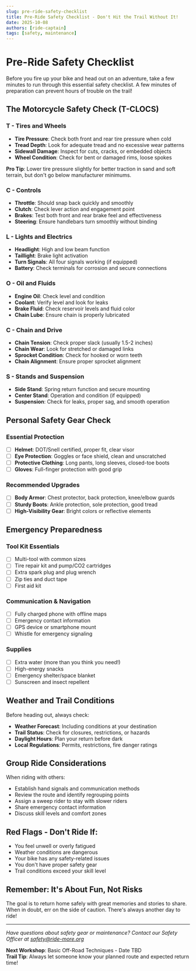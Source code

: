 ```yaml
---
slug: pre-ride-safety-checklist
title: Pre-Ride Safety Checklist - Don't Hit the Trail Without It!
date: 2025-10-08
authors: [ride-captain]
tags: [safety, maintenance]
---
```


# Pre-Ride Safety Checklist

Before you fire up your bike and head out on an adventure, take a few minutes to run through this essential safety checklist. A few minutes of preparation can prevent hours of trouble on the trail!

<!-- truncate -->

## The Motorcycle Safety Check (T-CLOCS)

### T - Tires and Wheels
- **Tire Pressure**: Check both front and rear tire pressure when cold
- **Tread Depth**: Look for adequate tread and no excessive wear patterns  
- **Sidewall Damage**: Inspect for cuts, cracks, or embedded objects
- **Wheel Condition**: Check for bent or damaged rims, loose spokes

**Pro Tip**: Lower tire pressure slightly for better traction in sand and soft terrain, but don't go below manufacturer minimums.

### C - Controls  
- **Throttle**: Should snap back quickly and smoothly
- **Clutch**: Check lever action and engagement point
- **Brakes**: Test both front and rear brake feel and effectiveness
- **Steering**: Ensure handlebars turn smoothly without binding

### L - Lights and Electrics
- **Headlight**: High and low beam function
- **Taillight**: Brake light activation
- **Turn Signals**: All four signals working (if equipped)
- **Battery**: Check terminals for corrosion and secure connections

### O - Oil and Fluids
- **Engine Oil**: Check level and condition
- **Coolant**: Verify level and look for leaks
- **Brake Fluid**: Check reservoir levels and fluid color
- **Chain Lube**: Ensure chain is properly lubricated

### C - Chain and Drive
- **Chain Tension**: Check proper slack (usually 1.5-2 inches)
- **Chain Wear**: Look for stretched or damaged links  
- **Sprocket Condition**: Check for hooked or worn teeth
- **Chain Alignment**: Ensure proper sprocket alignment

### S - Stands and Suspension
- **Side Stand**: Spring return function and secure mounting
- **Center Stand**: Operation and condition (if equipped)
- **Suspension**: Check for leaks, proper sag, and smooth operation

## Personal Safety Gear Check

### Essential Protection
- [ ] **Helmet**: DOT/Snell certified, proper fit, clear visor
- [ ] **Eye Protection**: Goggles or face shield, clean and unscratched
- [ ] **Protective Clothing**: Long pants, long sleeves, closed-toe boots
- [ ] **Gloves**: Full-finger protection with good grip

### Recommended Upgrades
- [ ] **Body Armor**: Chest protector, back protection, knee/elbow guards
- [ ] **Sturdy Boots**: Ankle protection, sole protection, good tread
- [ ] **High-Visibility Gear**: Bright colors or reflective elements

## Emergency Preparedness

### Tool Kit Essentials
- [ ] Multi-tool with common sizes
- [ ] Tire repair kit and pump/CO2 cartridges
- [ ] Extra spark plug and plug wrench
- [ ] Zip ties and duct tape
- [ ] First aid kit

### Communication & Navigation
- [ ] Fully charged phone with offline maps
- [ ] Emergency contact information
- [ ] GPS device or smartphone mount
- [ ] Whistle for emergency signaling

### Supplies
- [ ] Extra water (more than you think you need!)
- [ ] High-energy snacks
- [ ] Emergency shelter/space blanket
- [ ] Sunscreen and insect repellent

## Weather and Trail Conditions

Before heading out, always check:

- **Weather Forecast**: Including conditions at your destination
- **Trail Status**: Check for closures, restrictions, or hazards
- **Daylight Hours**: Plan your return before dark
- **Local Regulations**: Permits, restrictions, fire danger ratings

## Group Ride Considerations

When riding with others:
- Establish hand signals and communication methods
- Review the route and identify regrouping points
- Assign a sweep rider to stay with slower riders
- Share emergency contact information
- Discuss skill levels and comfort zones

## Red Flags - Don't Ride If:

- You feel unwell or overly fatigued  
- Weather conditions are dangerous
- Your bike has any safety-related issues
- You don't have proper safety gear
- Trail conditions exceed your skill level

## Remember: It's About Fun, Not Risks

The goal is to return home safely with great memories and stories to share. When in doubt, err on the side of caution. There's always another day to ride!

---

*Have questions about safety gear or maintenance? Contact our Safety Officer at safety@ride-more.org*

**Next Workshop**: Basic Off-Road Techniques - Date TBD  
**Trail Tip**: Always let someone know your planned route and expected return time!
